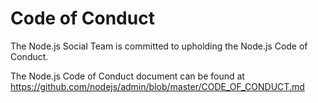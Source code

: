 # Code of Conduct

The Node.js Social Team is committed to upholding the Node.js Code of Conduct.

The Node.js Code of Conduct document can be found at https://github.com/nodejs/admin/blob/master/CODE_OF_CONDUCT.md
